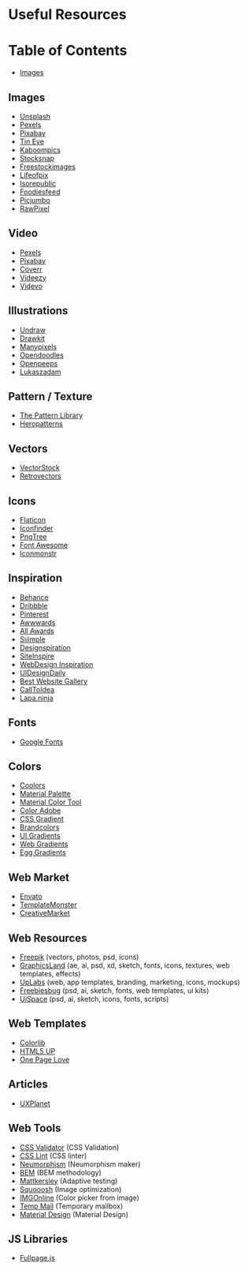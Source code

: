 # Useful Resources

# Table of Contents
* [Images](#Images)

## Images
* [Unsplash](https://unsplash.com/)
* [Pexels](https://www.pexels.com/)
* [Pixabay](https://pixabay.com/ru/)
* [Tin Eye](https://tineye.com/)
* [Kaboompics](https://kaboompics.com/)
* [Stocksnap](https://stocksnap.io/)
* [Freestockimages](https://www.freestockimages.ru/photo)
* [Lifeofpix](https://www.lifeofpix.com/)
* [Isorepublic](https://isorepublic.com/)
* [Foodiesfeed](https://www.foodiesfeed.com/)
* [Picjumbo](https://picjumbo.com/)
* [RawPixel](https://www.rawpixel.com/?sort=shuffle&page=1)

## Video
* [Pexels](https://www.pexels.com/videos)
* [Pixabay](https://pixabay.com/ru/videos/)
* [Coverr](https://coverr.co/)
* [Videezy](https://www.videezy.com/)
* [Videvo](https://www.videvo.net/stock-video-footage/)

## Illustrations
* [Undraw](https://undraw.co/illustrations)
* [Drawkit](https://www.drawkit.io/)
* [Manypixels](https://www.manypixels.co/gallery/)
* [Opendoodles](https://www.opendoodles.com/)
* [Openpeeps](https://www.openpeeps.com/)
* [Lukaszadam](https://lukaszadam.com/illustrations)

## Pattern / Texture
* [The Pattern Library](http://thepatternlibrary.com/)
* [Heropatterns](http://www.heropatterns.com/)

## Vectors
* [VectorStock](https://www.vectorstock.com/)
* [Retrovectors](http://retrovectors.com/)

## Icons
* [Flaticon](https://www.flaticon.com/)
* [Iconfinder](https://www.iconfinder.com/)
* [PngTree](https://ru.pngtree.com/)
* [Font Awesome](https://fontawesome.ru/)
* [Iconmonstr](https://iconmonstr.com/)

## Inspiration
* [Behance](https://www.behance.net/)
* [Dribbble](https://dribbble.com/)
* [Pinterest](https://www.pinterest.ru/)
* [Awwwards](https://www.awwwards.com/)
* [All Awards](http://allawards.ru/)
* [Siiimple](https://siiimple.com/)
* [Designspiration](https://www.designspiration.com/)
* [SiteInspire](https://www.siteinspire.com/)
* [WebDesign Inspiration](https://www.webdesign-inspiration.com/)
* [UIDesignDaily](https://uidesigndaily.com/)
* [Best Website Gallery](https://bestwebsite.gallery/)
* [CallToIdea](https://www.calltoidea.com/)
* [Lapa.ninja](https://www.lapa.ninja/)

## Fonts
* [Google Fonts](https://fonts.google.com/?1)


## Colors
* [Coolors](https://coolors.co/)
* [Material Palette](https://www.materialpalette.com/)
* [Material Color Tool](https://material.io/resources/color/#!/?view.left=0&view.right=0&primary.color=D32F2F)
* [Color Adobe](https://color.adobe.com/ru/create/color-wheel)
* [CSS Gradient](https://cssgradient.io/)
* [Brandcolors](https://brandcolors.net/)
* [UI Gradients](https://uigradients.com/#Passion)
* [Web Gradients](https://webgradients.com/)
* [Egg Gradients](https://www.eggradients.com/)


## Web Market
* [Envato](https://elements.envato.com/ru/)
* [TemplateMonster](https://www.templatemonster.com/ru/)
* [CreativeMarket](https://creativemarket.com/)

## Web Resources
* [Freepik](https://ru.freepik.com/home) (vectors, photos, psd, icons)
* [GraphicsLand](https://graphicsland.ru/) (ae, ai, psd, xd, sketch, fonts, icons, textures, web templates, effects)
* [UpLabs](https://www.uplabs.com/) (web, app templates, branding, marketing, icons, mockups)
* [Freebiesbug](https://freebiesbug.com/) (psd, ai, sketch, fonts, web templates, ui kits)
* [UiSpace](https://uispace.net/) (psd, ai, sketch, icons, fonts, scripts)

## Web Templates
* [Colorlib](https://colorlib.com/wp/themes/)
* [HTML5 UP](https://html5up.net/)
* [One Page Love](https://onepagelove.com/)

## Articles
* [UXPlanet](https://uxplanet.org/user-experience/home)


## Web Tools
* [CSS Validator](https://jigsaw.w3.org/css-validator/) (CSS Validation)
* [CSS Lint](http://csslint.net/) (CSS linter)
* [Neumorphism](https://neumorphism.io/#55b9f3) (Neumorphism maker)
* [BEM](https://ru.bem.info/methodology/) (BEM methodology)
* [Mattkersley](http://mattkersley.com/responsive/) (Adaptive testing)
* [Squooosh](https://squoosh.app/) (Image optimization)
* [IMGOnline](https://www.imgonline.com.ua/get-dominant-colors.php) (Color picker from image)
* [Temp Mail](https://temp-mail.org/ru/) (Temporary mailbox)
* [Material Design](https://material.io/) (Material Design)

## JS Libraries
* [Fullpage.js](https://alvarotrigo.com/fullPage/#page1)
